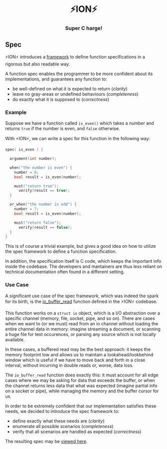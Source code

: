 <div align="center">
  <h1>⚡️ION⚡️</h1>
  <h3>Super C harge!</h3>
</div>

## Spec

⚡️ION⚡️ introduces a [framework](../src/spec/framework.h) to define function
specifications in a rigorous but also readable way.

A function spec enables the programmer to be more confident about its implementations,
and guarantees any function to:

- be well-defined on what it is expected to return (*clarity*)
- leave no gray-areas or undefined behaviours (*completeness*)
- do exactly what it is supposed to (*correctness*)

### Example

Suppose we have a function called `is_even()` which takes a number and returns `true`
if the number is even, and `false` otherwise.

With ⚡️ION⚡️, we can write a spec for this function in the following way:

```c
spec( is_even ) {

  argument(int number);

  when("the number is even") {
    number = 8;
    bool result = is_even(number);

    must("return true");
      verify(result == true);
  }

  or_when("the number is odd") {
    number = 7;
    bool result = is_even(number);

    must("return false");
      verify(result == false);
  }
}
```

This is of course a trivial example, but gives a good idea on how to utilize the spec
framework to define a function specification.

In addition, the specification itself is C code, which keeps the important info inside
the codebase. The developers and mantainers are thus less reliant on technical
documentation often found in a different setting.

### Use Case

A significant use case of the spec framework, which was indeed the spark for its birth,
is the [io_buffer_read](../src/ion/functions/io_buffer_read.c) function defined in the
⚡️ION⚡️ codebase.

This function works on a `struct io` object, which is a I/O abstraction over a specific
channel (memory, file, socket, pipe, and so on). There are cases when we want to
(or we must) read from an io channel without loading the entire channel data in memory:
imagine streaming a document, or scanning a huge file for text occurences, or parsing
any source which is not locally available.

In these cases, a buffered read may be the best approach: it keeps the memory footprint
low and allows us to maintain a lookahead/lookbehind window which is useful if we have
to move back and forth in a close interval, without incurring in double reads or, worse,
data loss.

The `io_buffer_read` function does exactly this: it must account for all edge cases
where we may be asking for data that exceeds the buffer, or when the channel returns
less data that what was expected (imagine partial info on a socket or pipe), while
managing the memory and the buffer cursor for us.

In order to be extremely confident that our implementation satisfies these needs, we
decided to introduce the spec framework to:

- define exactly what these needs are (*clarity*)
- enumerate all possible scenarios (*completeness*)
- verify that all scenarios are handled as expected (*correctness*)

The resulting spec may be [viewed here](../src/spec/io_buffer_read.c).
